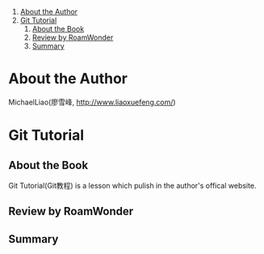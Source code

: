 
<!-- toc orderedList:1 depthFrom:1 depthTo:6 -->

1. [About the Author](#about-the-author)
1. [Git Tutorial](#git-tutorial)
	1. [About the Book](#about-the-book)
	1. [Review by RoamWonder](#review-by-roamwonder)
	1. [Summary](#summary)

<!-- tocstop -->


# About the Author
MichaelLiao(廖雪峰, <http://www.liaoxuefeng.com/>)

# Git Tutorial
## About the Book
Git Tutorial(Git教程) is a lesson which pulish in the author's offical website.

## Review by RoamWonder

## Summary
